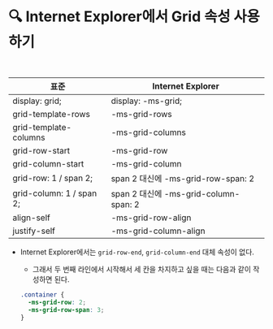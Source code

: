 # :mag: Internet Explorer에서 Grid 속성 사용하기

<br>

| 표준                     | Internet Explorer                     |
| ------------------------ | ------------------------------------- |
| display: grid;           | display: -ms-grid;                    |
| grid-template-rows       | -ms-grid-rows                         |
| grid-template-columns    | -ms-grid-columns                      |
| grid-row-start           | -ms-grid-row                          |
| grid-column-start        | -ms-grid-column                       |
| grid-row: 1 / span 2;    | span 2 대신에 -ms-grid-row-span: 2    |
| grid-column: 1 / span 2; | span 2 대신에 -ms-grid-column-span: 2 |
| align-self               | -ms-grid-row-align                    |
| justify-self             | -ms-grid-column-align                 |

- Internet Explorer에서는 `grid-row-end`, `grid-column-end` 대체 속성이 없다.

  - 그래서 두 번째 라인에서 시작해서 세 칸을 차지하고 싶을 때는 다음과 같이 작성하면 된다.

  ```css
  .container {
    -ms-grid-row: 2;
    -ms-grid-row-span: 3;
  }
  ```

  